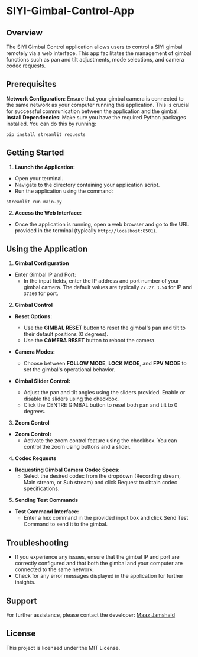 # SIYI-Gimbal-Control-App

## Overview
The SIYI Gimbal Control application allows users to control a SIYI gimbal remotely via a web interface. This app facilitates the management of gimbal functions such as pan and tilt adjustments, mode selections, and camera codec requests.

## Prerequisites
**Network Configuration**: Ensure that your gimbal camera is connected to the same network as your computer running this application. This is crucial for successful communication between the application and the gimbal.
**Install Dependencies**: Make sure you have the required Python packages installed. You can do this by running:
```
pip install streamlit requests
```

## Getting Started
1. **Launch the Application:**
- Open your terminal.
- Navigate to the directory containing your application script.
- Run the application using the command:

```
streamlit run main.py
```
2. **Access the Web Interface:**
- Once the application is running, open a web browser and go to the URL provided in the terminal (typically `http://localhost:8501`).

## Using the Application
1. **Gimbal Configuration**
- Enter Gimbal IP and Port:
  - In the input fields, enter the IP address and port number of your gimbal camera. The default values are typically `27.27.3.54` for IP and `37260` for port.

2. **Gimbal Control**
- **Reset Options:**
  - Use the **GIMBAL RESET** button to reset the gimbal's pan and tilt to their default positions (0 degrees).
  - Use the **CAMERA RESET** button to reboot the camera.

- **Camera Modes:**
  - Choose between **FOLLOW MODE**, **LOCK MODE**, and **FPV MODE** to set the gimbal's operational behavior.

- **Gimbal Slider Control:**
  - Adjust the pan and tilt angles using the sliders provided. Enable or disable the sliders using the checkbox.
  - Click the CENTRE GIMBAL button to reset both pan and tilt to 0 degrees.
 
3. **Zoom Control**
- **Zoom Control:**
  - Activate the zoom control feature using the checkbox. You can control the zoom using buttons and a slider.

4. **Codec Requests**
- **Requesting Gimbal Camera Codec Specs:**
  - Select the desired codec from the dropdown (Recording stream, Main stream, or Sub stream) and click Request to obtain codec specifications.

5. **Sending Test Commands**
- **Test Command Interface:**
  - Enter a hex command in the provided input box and click Send Test Command to send it to the gimbal.

## Troubleshooting
- If you experience any issues, ensure that the gimbal IP and port are correctly configured and that both the gimbal and your computer are connected to the same network.
- Check for any error messages displayed in the application for further insights.

## Support
For further assistance, please contact the developer:
[Maaz Jamshaid](https://www.linkedin.com/in/maazjamshaid/?lipi=urn%3Ali%3Apage%3Ad_flagship3_feed%3B1h1SO1tYRpmlRJlv%2Bgi4eg%3D%3D)

## License
This project is licensed under the MIT License.
